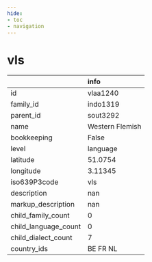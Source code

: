 ```yaml
---
hide:
- toc
- navigation
---
```

# vls
|                      | info            |
|:---------------------|:----------------|
| id                   | vlaa1240        |
| family_id            | indo1319        |
| parent_id            | sout3292        |
| name                 | Western Flemish |
| bookkeeping          | False           |
| level                | language        |
| latitude             | 51.0754         |
| longitude            | 3.11345         |
| iso639P3code         | vls             |
| description          | nan             |
| markup_description   | nan             |
| child_family_count   | 0               |
| child_language_count | 0               |
| child_dialect_count  | 7               |
| country_ids          | BE FR NL        |